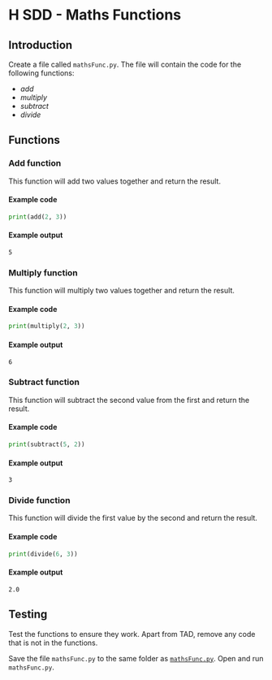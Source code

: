 # H SDD - Maths Functions

## Introduction

Create a file called `mathsFunc.py`.  The file will contain the code for the following functions:

* _add_
* _multiply_
* _subtract_
* _divide_


## Functions

### Add function

This function will add two values together and return the result.

#### Example code

``` python
print(add(2, 3))
```

#### Example output

```
5
```

### Multiply function

This function will multiply two values together and return the result.

#### Example code

``` python
print(multiply(2, 3))
```

#### Example output

```
6
```


### Subtract function

This function will subtract the second value from the first and return the result.

#### Example code

``` python
print(subtract(5, 2))
```

#### Example output

```
3
```

### Divide function

This function will divide the first value by the second and return the result.

#### Example code

``` python
print(divide(6, 3))
```

#### Example output

```
2.0
```

## Testing

Test the functions to ensure they work.  Apart from TAD, remove any code that is not in the functions.

Save the file `mathsFunc.py` to the same folder as [`mathsFunc.py`](assets/mathsFunc.py).  Open and run `mathsFunc.py`.